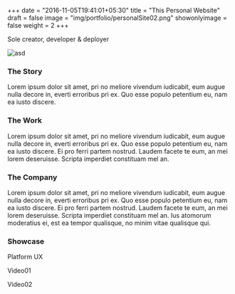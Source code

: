 +++
date = "2016-11-05T19:41:01+05:30"
title = "This Personal Website"
draft = false
image = "img/portfolio/personalSite02.png"
showonlyimage = false
weight = 2
+++

Sole creator, developer & deployer
<!--more-->

![asd](/img/portfolio/maskyoo2.png)

### The Story
Lorem ipsum dolor sit amet, pri no meliore vivendum iudicabit, eum augue nulla decore in, everti erroribus pri ex. Quo esse populo petentium eu, nam ea iusto discere.

### The Work
Lorem ipsum dolor sit amet, pri no meliore vivendum iudicabit, eum augue nulla decore in, everti erroribus pri ex. Quo esse populo petentium eu, nam ea iusto discere. Ei pro ferri partem nostrud. Laudem facete te eum, an mei lorem deseruisse. Scripta imperdiet constituam mel an.

### The Company
Lorem ipsum dolor sit amet, pri no meliore vivendum iudicabit, eum augue nulla decore in, everti erroribus pri ex. Quo esse populo petentium eu, nam ea iusto discere. Ei pro ferri partem nostrud. Laudem facete te eum, an mei lorem deseruisse. Scripta imperdiet constituam mel an. Ius atomorum moderatius ei, est ea tempor qualisque, no minim vitae qualisque qui.

### Showcase

Platform UX

Video01

Video02
